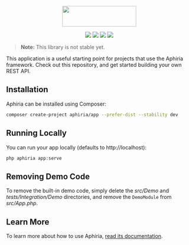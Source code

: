 <p align="center"><a href="https://www.aphiria.com" target="_blank" title="Aphiria"><img src="https://www.aphiria.com/images/aphiria-logo.svg" width="200" height="56"></a></p>

<p align="center">
<a href="https://github.com/aphiria/app/actions"><img src="https://github.com/aphiria/app/workflows/ci/badge.svg"></a>
<a href="https://packagist.org/packages/aphiria/app"><img src="https://poser.pugx.org/aphiria/app/v/stable.svg"></a>
<a href="https://packagist.org/packages/aphiria/app"><img src="https://poser.pugx.org/aphiria/app/v/unstable.svg"></a>
<a href="https://packagist.org/packages/aphiria/app"><img src="https://poser.pugx.org/aphiria/app/license.svg"></a>
</p>

> **Note:** This library is not stable yet.

This application is a useful starting point for projects that use the Aphiria framework.  Check out this repository, and get started building your own REST API.

## Installation

Aphiria can be installed using Composer:

```bash
composer create-project aphiria/app --prefer-dist --stability dev
```

## Running Locally

You can run your app locally (defaults to http://localhost):

```php
php aphiria app:serve
```

## Removing Demo Code

To remove the built-in demo code, simply delete the _src/Demo_ and _tests/Integration/Demo_ directories, and remove the `DemoModule` from _src/App.php_.

## Learn More

To learn more about how to use Aphiria, [read its documentation](https://www.aphiria.com/docs/0.x/introduction.html).
